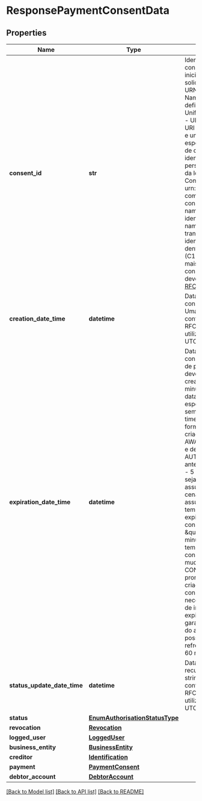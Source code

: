 # ResponsePaymentConsentData

## Properties
Name | Type | Description | Notes
------------ | ------------- | ------------- | -------------
**consent_id** | **str** | Identificador único do consentimento criado para a iniciação de pagamento solicitada. Deverá ser um URN - Uniform Resource Name. Um URN, conforme definido na [RFC8141](https://tools.ietf.org/html/rfc8141) é um Uniform Resource Identifier - URI - que é atribuído sob o URI scheme \&quot;urn\&quot; e um namespace URN específico, com a intenção de que o URN seja um identificador de recurso persistente e independente da localização. Considerando a string urn:bancoex:C1DD33123 como exemplo para consentId temos: - o namespace(urn) - o identificador associado ao namespace da instituição transnmissora (bancoex) - o identificador específico dentro do namespace (C1DD33123). Informações mais detalhadas sobre a construção de namespaces devem ser consultadas na [RFC8141](https://tools.ietf.org/html/rfc8141).  | 
**creation_date_time** | **datetime** | Data e hora em que o consentimento foi criado. Uma string com data e hora conforme especificação RFC-3339, sempre com a utilização de timezone UTC(UTC time format). | 
**expiration_date_time** | **datetime** | Data e hora em que o consentimento da iniciação de pagamento expira, devendo ser sempre o creationDateTime mais 5 minutos. Uma string com data e hora conforme especificação RFC-3339, sempre com a utilização de timezone UTC (UTC time format). O consentimento é criado com o status AWAITING_AUTHORISATION, e deve assumir o status AUTHORIZED ou REJECTED antes do tempo de expiração - 5 minutos. Caso o tempo seja expirado, o status deve assumir REJECTED. Para o cenário em que o status assumiu AUTHORISED, o tempo máximo do expirationDateTime do consentimento deve assumir \&quot;now + 60 minutos\&quot;. Este é o tempo para consumir o consentimento autorizado, mudando seu status para CONSUMED. Não é possível prorrogar este tempo e a criação de um novo consentimento será necessária para os cenários de insucesso. O tempo do expirationDateTime é garantido com os 15 minutos do access token, sendo possível utilizar mais três refresh tokens até totalizar 60 minutos.  | 
**status_update_date_time** | **datetime** | Data e hora em que o recurso foi atualizado. Uma string com data e hora conforme especificação RFC-3339, sempre com a utilização de timezone UTC(UTC time format).  | 
**status** | [**EnumAuthorisationStatusType**](EnumAuthorisationStatusType.md) |  | 
**revocation** | [**Revocation**](Revocation.md) |  | [optional] 
**logged_user** | [**LoggedUser**](LoggedUser.md) |  | 
**business_entity** | [**BusinessEntity**](BusinessEntity.md) |  | [optional] 
**creditor** | [**Identification**](Identification.md) |  | 
**payment** | [**PaymentConsent**](PaymentConsent.md) |  | 
**debtor_account** | [**DebtorAccount**](DebtorAccount.md) |  | [optional] 

[[Back to Model list]](../README.md#documentation-for-models) [[Back to API list]](../README.md#documentation-for-api-endpoints) [[Back to README]](../README.md)

